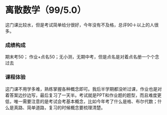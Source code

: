 # 离散数学（99/5.0）
这门课比较水，但是考试简单给分很好，今年没有不及格，总评90＋以上的人很多。
### 成绩构成
期末考50； 作业+点名50；无小测，无期中考，但是点名是对着点名册一个个念过去
### 课程体验
这门课不用学多难，熟练掌握各种概念即可。我后半学期都没听过课，作业也是对着答案边抄边写，最后复习了一天半。考试就是PPT和作业题的题型，而且难度更低，唯一需要注意的是考试会考基本概念，比如今年考了什么是格、布尔代数；什么是真路、简单道路，复习的时候概念要梳理清楚。
